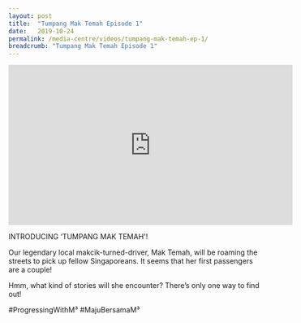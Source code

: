 ```yaml
---
layout: post
title:  "Tumpang Mak Temah Episode 1"
date:   2019-10-24
permalink: /media-centre/videos/tumpang-mak-temah-ep-1/
breadcrumb: "Tumpang Mak Temah Episode 1"
---
```


<div class="bp-youtube">
<iframe width="560" height="315" src="https://www.youtube.com/embed/_AZsaRnq8Ic" frameborder="0" allow="accelerometer; autoplay; encrypted-media; gyroscope; picture-in-picture" allowfullscreen></iframe>

</div>

INTRODUCING ‘TUMPANG MAK TEMAH'!

Our legendary local makcik-turned-driver, Mak Temah, will be roaming the streets to pick up fellow Singaporeans. It seems that her first passengers are a couple!

Hmm, what kind of stories will she encounter? There’s only one way to find out!

#ProgressingWithM³ #MajuBersamaM³
